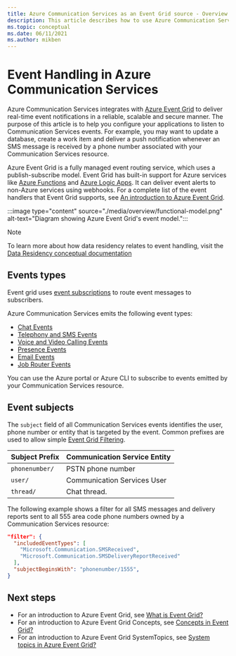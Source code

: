 ```yaml
---
title: Azure Communication Services as an Event Grid source - Overview
description: This article describes how to use Azure Communication Services as an Event Grid event source.
ms.topic: conceptual
ms.date: 06/11/2021
ms.author: mikben
---
```


# Event Handling in Azure Communication Services

Azure Communication Services integrates with [Azure Event Grid](https://azure.microsoft.com/services/event-grid/) to deliver real-time event notifications in a reliable, scalable and secure manner. The purpose of this article is to help you configure your applications to listen to Communication Services events. For example, you may want to update a database, create a work item and deliver a push notification whenever an SMS message is received by a phone number associated with your Communication Services resource.

Azure Event Grid is a fully managed event routing service, which uses a publish-subscribe model. Event Grid has built-in support for Azure services like [Azure Functions](../azure-functions/functions-overview.md) and [Azure Logic Apps](../azure-functions/functions-overview.md). It can deliver event alerts to non-Azure services using webhooks. For a complete list of the event handlers that Event Grid supports, see [An introduction to Azure Event Grid](overview.md).

:::image type="content" source="./media/overview/functional-model.png" alt-text="Diagram showing Azure Event Grid's event model.":::

> [!NOTE]
> To learn more about how data residency relates to event handling, visit the [Data Residency conceptual documentation](../communication-services/concepts/privacy.md)

## Events types

Event grid uses [event subscriptions](concepts.md#event-subscriptions) to route event messages to subscribers.

Azure Communication Services emits the following event types:

* [Chat Events](./communication-services-chat-events.md)
* [Telephony and SMS Events](./communication-services-telephony-sms-events.md)
* [Voice and Video Calling Events](./communication-services-voice-video-events.md)
* [Presence Events](./communication-services-presence-events.md)
* [Email Events](./communication-services-email-events.md)
* [Job Router Events](./communication-services-router-events.md)

You can use the Azure portal or Azure CLI to subscribe to events emitted by your Communication Services resource. 

## Event subjects

The `subject` field of all Communication Services events identifies the user, phone number or entity that is targeted by the event. Common prefixes are used to allow simple [Event Grid Filtering](event-filtering.md).

| Subject Prefix                              | Communication Service Entity |
| ------------------------------------------- | ---------------------------- |
| `phonenumber/`                              | PSTN phone number            |
| `user/`                                     | Communication Services User  |
| `thread/`                                   | Chat thread.                 |

The following example shows a filter for all SMS messages and delivery reports sent to all 555 area code phone numbers owned by a Communication Services resource:

```json
"filter": {
  "includedEventTypes": [
    "Microsoft.Communication.SMSReceived",
    "Microsoft.Communication.SMSDeliveryReportReceived"
  ],
  "subjectBeginsWith": "phonenumber/1555",
}
```

## Next steps

* For an introduction to Azure Event Grid, see [What is Event Grid?](./overview.md)
* For an introduction to Azure Event Grid Concepts, see [Concepts in Event Grid?](./concepts.md)
* For an introduction to Azure Event Grid SystemTopics, see [System topics in Azure Event Grid?](./system-topics.md)
